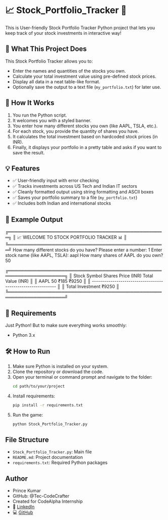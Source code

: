 # 📈 Stock_Portfolio_Tracker 🧾

This is User-friendly Stock Portfolio Tracker Python project that lets you keep track of your stock investments in interactive way!


## 🧠 What This Project Does

This Stock Portfolio Tracker allows you to:
- Enter the names and quantities of the stocks you own.
- Calculate your total investment value using pre-defined stock prices.
- Display all data in a neat table-like format.
- Optionally save the output to a text file (`my_portfolio.txt`) for later use.


## 💼 How It Works

1. You run the Python script.
2. It welcomes you with a styled banner.
3. You enter how many different stocks you own (like AAPL, TSLA, etc.).
4. For each stock, you provide the quantity of shares you have.
5. It calculates the total investment based on hardcoded stock prices (in INR).
6. Finally, it displays your portfolio in a pretty table and asks if you want to save the result.


## 💡 Features

- ✅ User-friendly input with error checking
- ✅ Tracks investments across US Tech and Indian IT sectors
- ✅ Cleanly formatted output using string formatting and ASCII boxes
- ✅ Saves your portfolio summary to a file (`my_portfolio.txt`)
- ✅ Includes both Indian and international stocks

## 🧾 Example Output

╔══════════════════════════════════════════════════╗
║     📈  WELCOME TO STOCK PORTFOLIO TRACKER  📊  ║
╚══════════════════════════════════════════════════╝
How many different stocks do you have?
Please enter a number: 1
Enter stock name (like AAPL, TSLA): aapl
How many shares of AAPL do you own? 50

╔════════════════════════════════════════════════════════════════════╗
║  Stock Symbol    Shares     Price (INR)     Total Value (INR)      ║
║  AAPL            50         ₹185            ₹9250                  ║
║  ------------------------------------------------------------      ║
║  Total Investment                         ₹9250                    ║
╚════════════════════════════════════════════════════════════════════╝

## 🔧 Requirements

Just Python! But to make sure everything works smoothly:
- Python 3.x

## 🛠️ How to Run

1. Make sure Python is installed on your system.
2. Clone the repository or download the code.
3. Open your terminal or command prompt and navigate to the folder:
   ```bash
   cd path/to/your/project
4. Install requirements:
   ```bash
   pip install -r requirements.txt
   
5. Run the game:
   ```bash
   python Stock_Portfolio_Tracker.py
   
## File Structure

- `Stock_Portfolio_Tracker.py`: Main file
- `README.md`: Project documentation
- `requirements.txt`: Required Python packages


## Author

- Prince Kumar
- GitHub: @Tec-CodeCrafter 
- Created for CodeAlpha Internship
- 🔗 [LinkedIn](https://www.linkedin.com/in/prince-kumar-aa5a76329)
- 💻 [GitHub](https://github.com/Tec-CodeCrafter)